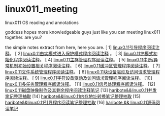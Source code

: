 # linux011_meeting
linux011 OS reading and annotations

goddess hopes more knowledgeable guys just like you can meeting linux011 together. are you?

the simple notes extract from here, here you are.
[ 1] [linux0.11引导程序阅读注释](https://blog.csdn.net/misskissc/article/details/90547748)。
[ 2] [linux0.11由实模式进入保护模式程序阅读注释](https://blog.csdn.net/misskissC/article/details/90551976) 。
[ 3] [linux0.11护模式初始化程序阅读注释](https://blog.csdn.net/misskissC/article/details/90578267)。
[ 4] [linux0.11主存管理程序阅读注释](https://blog.csdn.net/misskissC/article/details/90741185)。
[ 5] [linux0.11中断/异常机制初始设置相关程序阅读注释](https://blog.csdn.net/misskissC/article/details/91348691)。
[ 6] [linux0.11缓冲区管理程序阅读注释](https://blog.csdn.net/misskissC/article/details/92389110)。
[ 7] [linux0.11文件系统管理程序阅读注释](https://blog.csdn.net/misskissC/article/details/95110483)。
[ 8] [linux0.11块设备驱动及访问请求管理程序阅读注释](https://blog.csdn.net/misskissC/article/details/95895432)。
[ 9] [linux0.11字符设备驱动及访问请求管理程序阅读注释](https://blog.csdn.net/misskissc/article/details/97175983)。
[10] [linux0.11多任务管理程序阅读注释](https://blog.csdn.net/misskissc/article/details/99704342)。
[11] [linux0.11信号处理程序阅读注释](https://blog.csdn.net/misskissC/article/details/99844087)。
[12] [linux0.11磁盘映像制作及其剩余程序阅读注释笔记](https://blog.csdn.net/misskissC/article/details/100179096)
[13] [haribote&&linux0.11并发笔记整理抽取](https://blog.csdn.net/misskissC/article/details/102945236)
[14] [haribote&&linux0.11内存地址转换笔记整理抽取](https://blog.csdn.net/misskissC/article/details/102945209)
[15] [haribote&&linux0.11引导程序阅读笔记整理抽取](https://blog.csdn.net/misskissC/article/details/102945093)
[16] [haribote && linux0.11源码阅读笔记](https://blog.csdn.net/misskissC/article/details/101170862)
